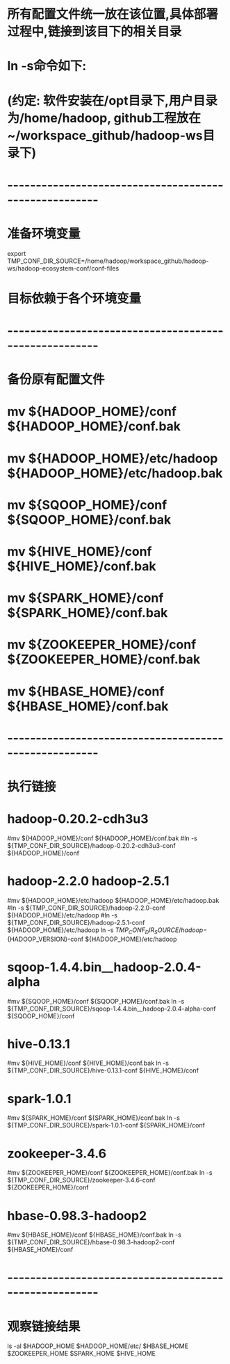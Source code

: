 # 所有配置文件统一放在该位置,具体部署过程中,链接到该目下的相关目录

# ln -s命令如下:
#	(约定: 软件安装在/opt目录下,用户目录为/home/hadoop, github工程放在~/workspace_github/hadoop-ws目录下)

# ------------------------------------------------------
# 准备环境变量
export TMP_CONF_DIR_SOURCE=/home/hadoop/workspace_github/hadoop-ws/hadoop-ecosystem-conf/conf-files
# 目标依赖于各个环境变量

# ------------------------------------------------------
# 备份原有配置文件
# mv ${HADOOP_HOME}/conf ${HADOOP_HOME}/conf.bak
# mv ${HADOOP_HOME}/etc/hadoop ${HADOOP_HOME}/etc/hadoop.bak
# mv ${SQOOP_HOME}/conf	${SQOOP_HOME}/conf.bak
# mv ${HIVE_HOME}/conf	${HIVE_HOME}/conf.bak
# mv ${SPARK_HOME}/conf	${SPARK_HOME}/conf.bak
# mv ${ZOOKEEPER_HOME}/conf	${ZOOKEEPER_HOME}/conf.bak
# mv ${HBASE_HOME}/conf	${HBASE_HOME}/conf.bak
# ------------------------------------------------------
# 执行链接

# hadoop-0.20.2-cdh3u3
#mv ${HADOOP_HOME}/conf ${HADOOP_HOME}/conf.bak
#ln -s ${TMP_CONF_DIR_SOURCE}/hadoop-0.20.2-cdh3u3-conf ${HADOOP_HOME}/conf

# hadoop-2.2.0 hadoop-2.5.1
#mv ${HADOOP_HOME}/etc/hadoop ${HADOOP_HOME}/etc/hadoop.bak
#ln -s ${TMP_CONF_DIR_SOURCE}/hadoop-2.2.0-conf ${HADOOP_HOME}/etc/hadoop
#ln -s ${TMP_CONF_DIR_SOURCE}/hadoop-2.5.1-conf ${HADOOP_HOME}/etc/hadoop
ln -s ${TMP_CONF_DIR_SOURCE}/hadoop-${HADOOP_VERSION}-conf ${HADOOP_HOME}/etc/hadoop

# sqoop-1.4.4.bin__hadoop-2.0.4-alpha
#mv ${SQOOP_HOME}/conf	${SQOOP_HOME}/conf.bak
ln -s ${TMP_CONF_DIR_SOURCE}/sqoop-1.4.4.bin__hadoop-2.0.4-alpha-conf ${SQOOP_HOME}/conf

# hive-0.13.1
#mv ${HIVE_HOME}/conf ${HIVE_HOME}/conf.bak
ln -s ${TMP_CONF_DIR_SOURCE}/hive-0.13.1-conf ${HIVE_HOME}/conf

# spark-1.0.1
#mv ${SPARK_HOME}/conf ${SPARK_HOME}/conf.bak
ln -s ${TMP_CONF_DIR_SOURCE}/spark-1.0.1-conf ${SPARK_HOME}/conf

# zookeeper-3.4.6
#mv ${ZOOKEEPER_HOME}/conf ${ZOOKEEPER_HOME}/conf.bak
ln -s ${TMP_CONF_DIR_SOURCE}/zookeeper-3.4.6-conf ${ZOOKEEPER_HOME}/conf

# hbase-0.98.3-hadoop2
#mv ${HBASE_HOME}/conf ${HBASE_HOME}/conf.bak
ln -s ${TMP_CONF_DIR_SOURCE}/hbase-0.98.3-hadoop2-conf ${HBASE_HOME}/conf

# ------------------------------------------------------
# 观察链接结果
ls -al $HADOOP_HOME $HADOOP_HOME/etc/ $HBASE_HOME $ZOOKEEPER_HOME $SPARK_HOME $HIVE_HOME



